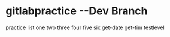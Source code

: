# gitlabpractice --Dev Branch

practice list
one
two
three
four
five
six
get-date
get-tim
testlevel
